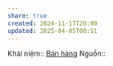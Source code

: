 ```yaml
---
share: true
created: 2024-11-17T20:00
updated: 2025-04-05T00:51
---
```

Khái niệm:: [Bán hàng](../../../%CE%9E%20Kh%C3%A1i%20ni%E1%BB%87m/B%C3%A1n%20h%C3%A0ng.md)
Nguồn:: 
